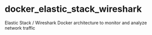 # docker_elastic_stack_wireshark
 Elastic Stack / Wireshark Docker architecture to monitor and analyze network traffic
